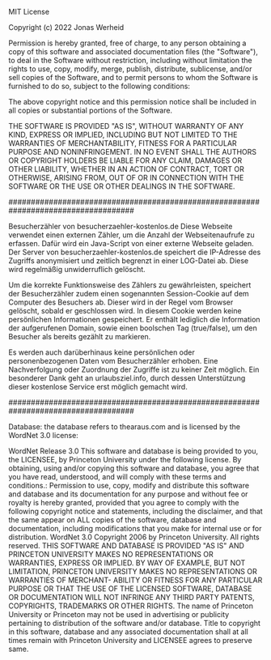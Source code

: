 MIT License

Copyright (c) 2022 Jonas Werheid

Permission is hereby granted, free of charge, to any person obtaining a copy of this software and associated documentation files (the "Software"), to deal in the Software without restriction, including without limitation the rights to use, copy, modify, merge, publish, distribute, sublicense, and/or sell copies of the Software, and to permit persons to whom the Software is furnished to do so, subject to the following conditions:

The above copyright notice and this permission notice shall be included in all copies or substantial portions of the Software.

THE SOFTWARE IS PROVIDED "AS IS", WITHOUT WARRANTY OF ANY KIND, EXPRESS OR IMPLIED, INCLUDING BUT NOT LIMITED TO THE WARRANTIES OF MERCHANTABILITY, FITNESS FOR A PARTICULAR PURPOSE AND NONINFRINGEMENT. IN NO EVENT SHALL THE AUTHORS OR COPYRIGHT HOLDERS BE LIABLE FOR ANY CLAIM, DAMAGES OR OTHER LIABILITY, WHETHER IN AN ACTION OF CONTRACT, TORT OR OTHERWISE, ARISING FROM, OUT OF OR IN CONNECTION WITH THE SOFTWARE OR THE USE OR OTHER DEALINGS IN THE SOFTWARE.

####################################################################################

Besucherzähler von besucherzaehler-kostenlos.de
Diese Webseite verwendet einen externen Zähler, um die Anzahl der Webseitenaufrufe zu erfassen. Dafür wird ein Java-Script von einer externe Webseite geladen. Der Server von besucherzaehler-kostenlos.de speichert die IP-Adresse des Zugriffs anonymisiert und zeitlich begrenzt in einer LOG-Datei ab. Diese wird regelmäßig unwiderruflich gelöscht.

Um die korrekte Funktionsweise des Zählers zu gewährleisten, speichert der Besucherzähler zudem einen sogenannten Session-Cookie auf dem Computer des Besuchers ab. Dieser wird in der Regel vom Browser gelöscht, sobald er geschlossen wird. In diesem Cookie werden keine persönlichen Informationen gespeichert. Er enthält lediglich die Information der aufgerufenen Domain, sowie einen boolschen Tag (true/false), um den Besucher als bereits gezählt zu markieren.

Es werden auch darüberhinaus keine persönlichen oder personenbezogenen Daten vom Besucherzähler erhoben. Eine Nachverfolgung oder Zuordnung der Zugriffe ist zu keiner Zeit möglich. Ein besonderer Dank geht an urlaubsziel.info, durch dessen Unterstützung dieser kostenlose Service erst möglich gemacht wird.

####################################################################################

Database:
the database refers to thearaus.com and is licensed by the WordNet 3.0 license:

WordNet Release 3.0 This software and database is being provided to you, the LICENSEE, by Princeton University under the following license. By obtaining, using and/or copying this software and database, you agree that you have read, understood, and will comply with these terms and conditions.: Permission to use, copy, modify and distribute this software and database and its documentation for any purpose and without fee or royalty is hereby granted, provided that you agree to comply with the following copyright notice and statements, including the disclaimer, and that the same appear on ALL copies of the software, database and documentation, including modifications that you make for internal use or for distribution. WordNet 3.0 Copyright 2006 by Princeton University. All rights reserved. THIS SOFTWARE AND DATABASE IS PROVIDED "AS IS" AND PRINCETON UNIVERSITY MAKES NO REPRESENTATIONS OR WARRANTIES, EXPRESS OR IMPLIED. BY WAY OF EXAMPLE, BUT NOT LIMITATION, PRINCETON UNIVERSITY MAKES NO REPRESENTATIONS OR WARRANTIES OF MERCHANT- ABILITY OR FITNESS FOR ANY PARTICULAR PURPOSE OR THAT THE USE OF THE LICENSED SOFTWARE, DATABASE OR DOCUMENTATION WILL NOT INFRINGE ANY THIRD PARTY PATENTS, COPYRIGHTS, TRADEMARKS OR OTHER RIGHTS. The name of Princeton University or Princeton may not be used in advertising or publicity pertaining to distribution of the software and/or database. Title to copyright in this software, database and any associated documentation shall at all times remain with Princeton University and LICENSEE agrees to preserve same.
